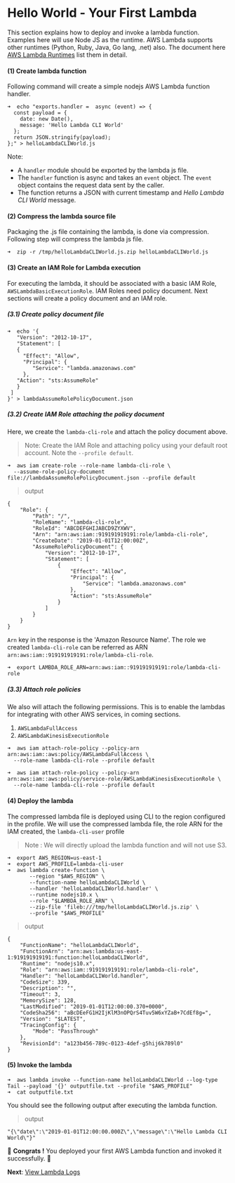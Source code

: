# Hello World - Your First Lambda

This section explains how to deploy and invoke a lambda function. Examples here will use Node JS as the runtime. 
AWS Lambda supports other runtimes (Python, Ruby, Java, Go lang, .net) also. The document here
[AWS Lambda Runtimes](https://docs.aws.amazon.com/lambda/latest/dg/lambda-runtimes.html) list them in detail.

#### (1) Create lambda function
Following command will create a simple nodejs AWS Lambda function handler.

```
➜  echo "exports.handler =  async (event) => {
  const payload = {
    date: new Date(),
    message: 'Hello Lambda CLI World'
  };
  return JSON.stringify(payload);
};" > helloLambdaCLIWorld.js
```

Note:
- A `handler` module should be exported by the lambda js file.
- The `handler` function is async and takes an `event` object. The `event` object contains the request data sent by the caller. 
- The function returns a JSON with current timestamp and _Hello Lambda CLI World_ message.

#### (2) Compress the lambda source file
Packaging the .js file containing the lambda, is done via compression. Following step will compress the lambda js file. 

```
➜  zip -r /tmp/helloLambdaCLIWorld.js.zip helloLambdaCLIWorld.js
```

#### (3) Create an IAM Role for Lambda execution
For executing the lambda, it should be associated with a basic IAM Role, `AWSLambdaBasicExecutionRole`. IAM Roles
need policy document. Next sections will create a policy document and an IAM role.

##### (3.1) Create policy document file
```
➜  echo '{
   "Version": "2012-10-17",
   "Statement": [
   {
     "Effect": "Allow",
     "Principal": {
        "Service": "lambda.amazonaws.com"
     },
   "Action": "sts:AssumeRole"
   }
 ]
}' > lambdaAssumeRolePolicyDocument.json
```
 
##### (3.2) Create IAM Role attaching the policy document
Here, we create the `lambda-cli-role` and attach the policy document above. 
 
> Note: Create the IAM Role and attaching policy using your default root account. Note the `--profile default`. 

```
➜  aws iam create-role --role-name lambda-cli-role \
  --assume-role-policy-document file://lambdaAssumeRolePolicyDocument.json --profile default                     
```
> output
```
{
    "Role": {
        "Path": "/",
        "RoleName": "lambda-cli-role",
        "RoleId": "ABCDEFGHIJABCD9ZYXWV",
        "Arn": "arn:aws:iam::919191919191:role/lambda-cli-role",
        "CreateDate": "2019-01-01T12:00:00Z",
        "AssumeRolePolicyDocument": {
            "Version": "2012-10-17",
            "Statement": [
                {
                    "Effect": "Allow",
                    "Principal": {
                        "Service": "lambda.amazonaws.com"
                    },
                    "Action": "sts:AssumeRole"
                }
            ]
        }
    }
}
```
`Arn` key in the response is the 'Amazon Resource Name'. The role we created `lambda-cli-role` can be referred
as ARN `arn:aws:iam::919191919191:role/lambda-cli-role`.
```
➜  export LAMBDA_ROLE_ARN=arn:aws:iam::919191919191:role/lambda-cli-role 
```
##### (3.3) Attach role policies
We also will attach the following permissions. This is to enable the lambdas for integrating with other AWS services, 
in coming sections.

1. `AWSLambdaFullAccess`
2. `AWSLambdaKinesisExecutionRole`

```
➜  aws iam attach-role-policy --policy-arn arn:aws:iam::aws:policy/AWSLambdaFullAccess \
  --role-name lambda-cli-role --profile default

➜  aws iam attach-role-policy --policy-arn arn:aws:iam::aws:policy/service-role/AWSLambdaKinesisExecutionRole \
  --role-name lambda-cli-role --profile default
```

#### (4) Deploy the lambda
The compressed lambda file is deployed using CLI to the region configured in the profile. We will use the compressed 
lambda file, the role ARN for the IAM created, the `lambda-cli-user` profile 
> Note : We will directly upload the lambda function and will not use S3.

```
➜  export AWS_REGION=us-east-1
➜  export AWS_PROFILE=lambda-cli-user
➜  aws lambda create-function \
       --region "$AWS_REGION" \
       --function-name helloLambdaCLIWorld \
       --handler 'helloLambdaCLIWorld.handler' \
       --runtime nodejs10.x \
       --role "$LAMBDA_ROLE_ARN" \
       --zip-file 'fileb:///tmp/helloLambdaCLIWorld.js.zip' \
       --profile "$AWS_PROFILE"
``` 

> output

```
{
    "FunctionName": "helloLambdaCLIWorld",
    "FunctionArn": "arn:aws:lambda:us-east-1:919191919191:function:helloLambdaCLIWorld",
    "Runtime": "nodejs10.x",
    "Role": "arn:aws:iam::919191919191:role/lambda-cli-role",
    "Handler": "helloLambdaCLIWorld.handler",
    "CodeSize": 339,
    "Description": "",
    "Timeout": 3,
    "MemorySize": 128,
    "LastModified": "2019-01-01T12:00:00.370+0000",
    "CodeSha256": "aBcDEeFG1H2IjKlM3nOPQrS4Tuv5W6xYZaB+7CdEf8g=",
    "Version": "$LATEST",
    "TracingConfig": {
        "Mode": "PassThrough"
    },
    "RevisionId": "a123b456-789c-0123-4def-g5hij6k789l0"
}
```

#### (5) Invoke the lambda

```
➜  aws lambda invoke --function-name helloLambdaCLIWorld --log-type Tail --payload '{}' outputfile.txt --profile "$AWS_PROFILE"
➜  cat outputfile.txt
```

You should see the following output after executing the lambda function.
> output
```
"{\"date\":\"2019-01-01T12:00:00.000Z\",\"message\":\"Hello Lambda CLI World\"}"
```

🏁 **Congrats !** You deployed your first AWS Lambda function and invoked it successfully. 🏁

**Next**: [View Lambda Logs](04-view-lambda-logs.md)
